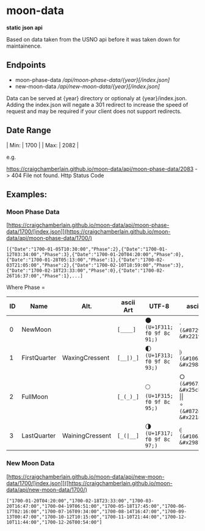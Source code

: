 # moon-data
__static json api__

Based on data taken from the USNO api before it was taken down for maintainence.

## Endpoints 
  - moon-phase-data _/api/moon-phase-data/{year}[/index.json]_
  - new-moon-data _/api/new-moon-data/{year}[/index.json]_

Data can be served at {year} directory or optionaly at {year}/index.json.  Adding the index.json will negate a 301 redirect to increase the speed of request and may be required if your client does not support redirects.

## Date Range

| Min: | 1700 |
| Max: | 2082 |

e.g.

https://craigchamberlain.github.io/moon-data/api/moon-phase-data/2083 -> 404 File not found. Http Status Code

## Examples:

### Moon Phase Data 

[https://craigchamberlain.github.io/moon-data/api/moon-phase-data/1700/[index.json]](https://craigchamberlain.github.io/moon-data/api/moon-phase-data/1700/)

    [{"Date":"1700-01-05T10:30:00","Phase":2},{"Date":"1700-01-12T03:34:00","Phase":3},{"Date":"1700-01-20T04:20:00","Phase":0},{"Date":"1700-01-28T05:13:00","Phase":1},{"Date":"1700-02-03T21:05:00","Phase":2},{"Date":"1700-02-10T18:59:00","Phase":3},{"Date":"1700-02-18T23:33:00","Phase":0},{"Date":"1700-02-26T16:37:00","Phase":1},...]

Where Phase =

| ID | Name | Alt. | ascii Art | UTF-8 | ascii |
| --- | --- | --- | --- | --- |  --- |
| 0 | NewMoon |  | `[____]` | 🌑 </br> `(U+1F311; f0 9f 8c 91;)` | ∙ `(&#8729; &#x2219;)`
| 1 | FirstQuarter | WaxingCressent | `[__\|)_]` | 🌓 </br> `(U+1F313; f0 9f 8c 93;)` | ⦈ `(&#10632; &#x2988;)` |
| 2 | FullMoon |  | `[_(_)_]` | 🌕 </br> `(U+1F315; f0 9f 8c 95;)` | ○ `(&#9675; &#x25cb;)` \|\| </br> ∘ `(&#8728; &#x2218;)` |
| 3 | LastQuarter | WainingCressent | `[_(\|__]` | 🌗 </br> `(U+1F317; f0 9f 8c 97;)` | ⦇ `(&#10631; &#x2987;)` |


### New Moon Data 


[https://craigchamberlain.github.io/moon-data/api/new-moon-data/1700/[index.json]]([https://craigchamberlain.github.io/moon-data/api/new-moon-data/1700/)

    ["1700-01-20T04:20:00","1700-02-18T23:33:00","1700-03-20T16:47:00","1700-04-19T06:51:00","1700-05-18T17:45:00","1700-06-17T02:16:00","1700-07-16T09:34:00","1700-08-14T16:47:00","1700-09-13T00:47:00","1700-10-12T10:15:00","1700-11-10T21:44:00","1700-12-10T11:44:00","1700-12-26T00:54:00"]



